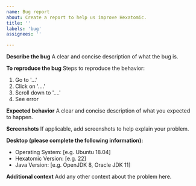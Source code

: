 ```yaml
---
name: Bug report
about: Create a report to help us improve Hexatomic.
title: ''
labels: 'bug'
assignees: ''

---
```


**Describe the bug**
A clear and concise description of what the bug is.

**To reproduce the bug**
Steps to reproduce the behavior:
1. Go to '...'
2. Click on '....'
3. Scroll down to '....'
4. See error

**Expected behavior**
A clear and concise description of what you expected to happen.

**Screenshots**
If applicable, add screenshots to help explain your problem.

**Desktop (please complete the following information):**
 - Operating System: [e.g. Ubuntu 18.04]
 - Hexatomic Version: [e.g. 22]
 - Java Version: [e.g. OpenJDK 8, Oracle JDK 11]
 

**Additional context**
Add any other context about the problem here.
